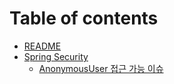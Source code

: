 # Table of contents

* [README](README.md)
* [Spring Security](spring-security/README.md)
  * [AnonymousUser 접근 가능 이슈](spring-security/anonymoususer.md)
